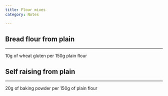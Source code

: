 ```yaml
---
title: Flour mixes
category: Notes

---
```


## Bread flour from plain

---

10g of wheat gluten per 150g plain flour

## Self raising from plain

---

20g of baking powder per 150g of plain flour